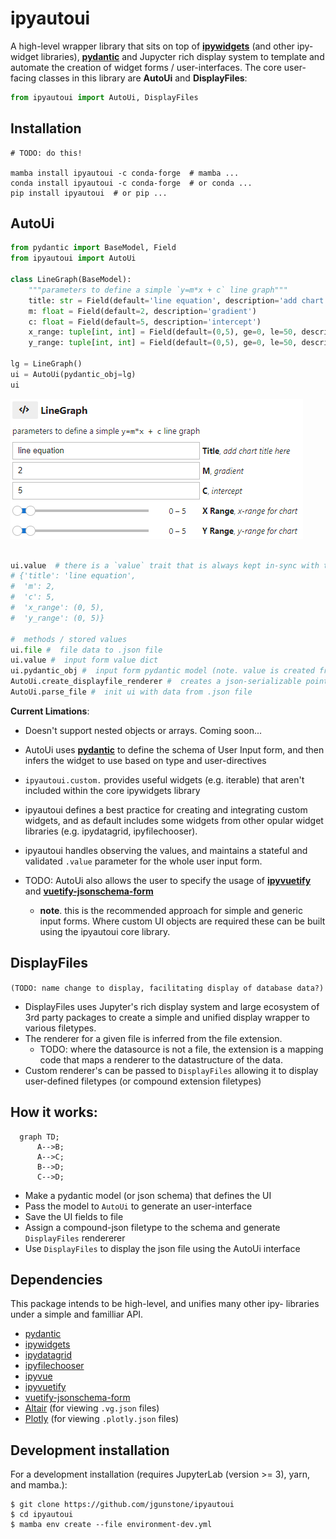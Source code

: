 # ipyautoui

A high-level wrapper library that sits on top of [__ipywidgets__](https://github.com/jupyter-widgets/ipywidgets) (and other ipy- widget libraries), [__pydantic__](https://github.com/samuelcolvin/pydantic/) and Jupycter rich display system to template and automate the creation of widget forms / user-interfaces. The core user-facing classes in this library are __AutoUi__ and __DisplayFiles__:
```python
from ipyautoui import AutoUi, DisplayFiles
```

## Installation


```
# TODO: do this! 

mamba install ipyautoui -c conda-forge  # mamba ...
conda install ipyautoui -c conda-forge  # or conda ...
pip install ipyautoui  # or pip ...
```

## AutoUi

```python
from pydantic import BaseModel, Field
from ipyautoui import AutoUi

class LineGraph(BaseModel):
    """parameters to define a simple `y=m*x + c` line graph"""
    title: str = Field(default='line equation', description='add chart title here')
    m: float = Field(default=2, description='gradient')
    c: float = Field(default=5, description='intercept')
    x_range: tuple[int, int] = Field(default=(0,5), ge=0, le=50, description='x-range for chart')
    y_range: tuple[int, int] = Field(default=(0,5), ge=0, le=50, description='y-range for chart')
    
lg = LineGraph()
ui = AutoUi(pydantic_obj=lg)
ui
```
![](images/autoui-linegraph.png)

```python

ui.value  # there is a `value` trait that is always kept in-sync with the widget input form
# {'title': 'line equation',
#  'm': 2,
#  'c': 5,
#  'x_range': (0, 5),
#  'y_range': (0, 5)}

#  methods / stored values
ui.file #  file data to .json file
ui.value #  input form value dict
ui.pydantic_obj #  input form pydantic model (note. value is created from this on_change)
AutoUi.create_displayfile_renderer #  creates a json-serializable pointer 
AutoUi.parse_file #  init ui with data from .json file
```

__Current Limations__: 

- Doesn't support nested objects or arrays. Coming soon... 

- AutoUi uses [__pydantic__](https://github.com/samuelcolvin/pydantic/) to define the schema of User Input form, and then infers the widget to use based on type and user-directives
- `ipyautoui.custom.` provides useful widgets (e.g. iterable) that aren't included within the core ipywidgets library
- ipyautoui defines a best practice for creating and integrating custom widgets, and as default includes some widgets from other opular widget libraries (e.g. ipydatagrid, ipyfilechooser). 
- ipyautoui handles observing the values, and maintains a stateful and validated `.value` parameter for the whole user input form.  
- TODO: AutoUi also allows the user to specify the usage of [__ipyvuetify__](https://github.com/widgetti/ipyvuetify) and [__vuetify-jsonschema-form__](https://github.com/koumoul-dev/vuetify-jsonschema-form)
    - __note__. this is the recommended approach for simple and generic input forms. Where custom UI objects are required these can be built using the ipyautoui core library. 

## DisplayFiles 



`(TODO: name change to display, facilitating display of database data?)`

- DisplayFiles uses Jupyter's rich display system and large ecosystem of 3rd party packages to create a simple and unified display wrapper to various filetypes.
- The renderer for a given file is inferred from the file extension. 
     - TODO: where the datasource is not a file, the extension is a mapping code that maps a renderer to the datastructure of the data. 
- Custom renderer's can be passed to `DisplayFiles` allowing it to display user-defined filetypes (or compound extension filetypes)


## How it works: 

```mermaid
  graph TD;
      A-->B;
      A-->C;
      B-->D;
      C-->D;
```

- Make a pydantic model (or json schema) that defines the UI
- Pass the model to `AutoUi` to generate an user-interface
- Save the UI fields to file 
- Assign a compound-json filetype to the schema and generate `DisplayFiles` rendererer
- Use `DisplayFiles` to display the json file using the AutoUi interface

## Dependencies

This package intends to be high-level, and unifies many other ipy- libraries under a simple and familliar API. 

- [pydantic](https://github.com/samuelcolvin/pydantic/) 
- [ipywidgets](https://github.com/jupyter-widgets/ipywidgets)
- [ipydatagrid](https://github.com/bloomberg/ipydatagrid)
- [ipyfilechooser](https://github.com/crahan/ipyfilechooser)
- [ipyvue](https://github.com/widgetti/ipyvue)
- [ipyvuetify](https://github.com/widgetti/ipyvuetify)
- [vuetify-jsonschema-form](https://github.com/koumoul-dev/vuetify-jsonschema-form)
- [Altair](https://github.com/altair-viz/altair) (for viewing `.vg.json` files)
- [Plotly](https://github.com/plotly/plotly.py) (for viewing `.plotly.json` files)


## Development installation

For a development installation (requires JupyterLab (version >= 3), yarn, and mamba.):

```
$ git clone https://github.com/jgunstone/ipyautoui
$ cd ipyautoui
$ mamba env create --file environment-dev.yml
```
